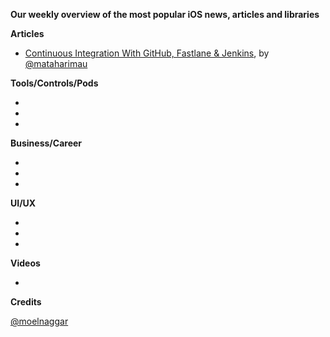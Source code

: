 **Our weekly overview of the most popular iOS news, articles and libraries**


**Articles**

* [Continuous Integration With GitHub, Fastlane & Jenkins](https://www.raywenderlich.com/1774995-continuous-integration-with-github-fastlane-jenkins), by [@mataharimau](https://twitter.com/mataharimau)

**Tools/Controls/Pods**

*
*
*

**Business/Career**

*
*
*

**UI/UX**

*
*
*

**Videos**

*

**Credits**

[@moelnaggar](https://github.com/MoElnaggar14)
